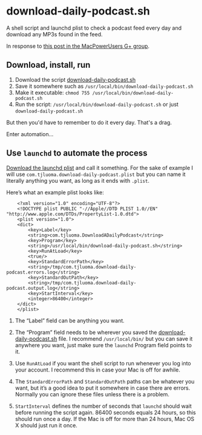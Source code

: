 # download-daily-podcast.sh

A shell script and launchd plist to check a podcast feed every day and download any MP3s found in the feed.

In response to [this post in the MacPowerUsers G+ group](https://plus.google.com/113607853038920844381/posts/ZiuS2frat8t?cfem=1).


## Download, install, run

1. Download the script [download-daily-podcast.sh](https://raw.githubusercontent.com/tjluoma/download-daily-podcast.sh/master/download-daily-podcast.sh)
2. Save it somewhere such as `/usr/local/bin/download-daily-podcast.sh`
3. Make it executable: `chmod 755 /usr/local/bin/download-daily-podcast.sh`
4. Run the script: `/usr/local/bin/download-daily-podcast.sh` or just `download-daily-podcast.sh`

But then you'd have to remember to do it every day. That's a drag.

Enter automation…


## Use `launchd` to automate the process ## 

[Download the launchd plist](https://raw.githubusercontent.com/tjluoma/download-daily-podcast.sh/master/com.tjluoma.download-daily-podcast.plist) and call it something. For the sake of example I will use `com.tjluoma.download-daily-podcast.plist` but you can name it literally anything you want, as long as it ends with `.plist`.

Here’s what an example plist looks like:

		<?xml version="1.0" encoding="UTF-8"?>
		<!DOCTYPE plist PUBLIC "-//Apple//DTD PLIST 1.0//EN" "http://www.apple.com/DTDs/PropertyList-1.0.dtd">
		<plist version="1.0">
		<dict>
			<key>Label</key>
			<string>com.tjluoma.DownloadADailyPodcast</string>
			<key>Program</key>
			<string>/usr/local/bin/download-daily-podcast.sh</string>
			<key>RunAtLoad</key>
			<true/>
			<key>StandardErrorPath</key>
			<string>/tmp/com.tjluoma.download-daily-podcast.errors.log</string>
			<key>StandardOutPath</key>
			<string>/tmp/com.tjluoma.download-daily-podcast.output.log</string>
			<key>StartInterval</key>
			<integer>86400</integer>
		</dict>
		</plist>

1. The “Label” field can be anything you want.

2. The “Program” field needs to be wherever you saved the [download-daily-podcast.sh](https://raw.githubusercontent.com/tjluoma/download-daily-podcast.sh/master/download-daily-podcast.sh) file. I recommend `/usr/local/bin/` but you can save it anywhere you want, just make sure the `launchd` Program field points to it.

3. Use `RunAtLoad` if you want the shell script to run whenever you log into your account. I recommend this in case your Mac is off for awhile.

4. The `StandardErrorPath` and `StandardOutPath` paths can be whatever you want, but it’s a good idea to put it somewhere in case there are errors. Normally you can ignore these files unless there is a problem.

5. `StartInterval` defines the number of seconds that `launchd` should wait before running the script again. 86400 seconds equals 24 hours, so this should run once a day. If the Mac is off for more than 24 hours, Mac OS X should just run it once.



